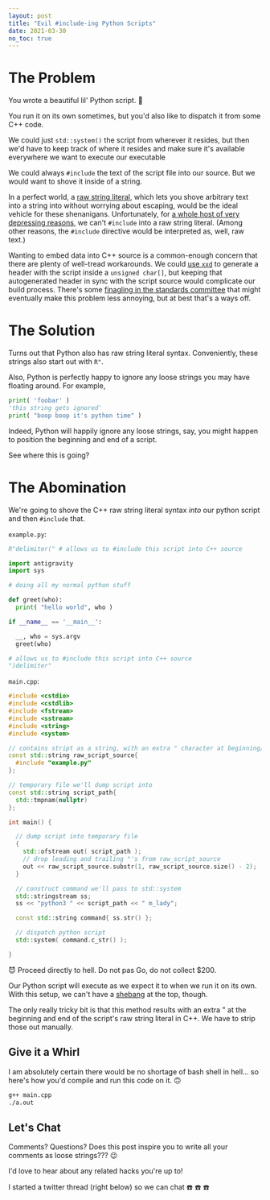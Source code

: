 ```yaml
---
layout: post
title: "Evil #include-ing Python Scripts"
date: 2021-03-30
no_toc: true
---
```


# The Problem

You wrote a beautiful lil' Python script.
:snake:

You run it on its own sometimes, but you'd also like to dispatch it from some C++ code.

We could just `std::system()` the script from wherever it resides, but then we'd have to keep track of where it resides and make sure it's available everywhere we want to execute our executable

We could always `#include` the text of the script file into our source.
But we would want to shove it inside of a string.

In a perfect world, a [raw string literal](https://en.cppreference.com/w/cpp/language/string_literal), which lets you shove arbitrary text into a string into without worrying about escaping, would be the ideal vehicle for these shenanigans.
Unfortunately, for [a whole host of very depressing reasons](https://stackoverflow.com/a/37623408), we can't `#include` into a raw string literal.
(Among other reasons, the `#include` directive would be interpreted as, well, raw text.)

Wanting to embed data into C++ source is a common-enough concern that there are plenty of well-tread workarounds.
We could [use `xxd`](https://stackoverflow.com/a/411000) to generate a header with the script inside a `unsigned char[]`, but keeping that autogenerated header in sync with the script source would complicate our build process.
There's some [finagling in the standards committee](http://www.open-std.org/jtc1/sc22/wg21/docs/papers/2018/p1040r0.html) that might eventually make this problem less annoying, but at best that's a ways off.

# The Solution

Turns out that Python also has raw string literal syntax.
Conveniently, these strings also start out with `R"`.

Also, Python is perfectly happy to ignore any loose strings you may have floating around.
For example,
```python
print( 'foobar' )
'this string gets ignored'
print( "boop boop it's python time" )
```

Indeed, Python will happily ignore any loose strings, say, you might happen to position the beginning and end of a script.

See where this is going?

# The Abomination

We're going to shove the C++ raw string literal syntax *into* our python script and then `#include` that.

`example.py`:
```python
R"delimiter(" # allows us to #include this script into C++ source

import antigravity
import sys

# doing all my normal python stuff

def greet(who):
  print( "hello world", who )

if __name__ == '__main__':

  __, who = sys.argv
  greet(who)

# allows us to #include this script into C++ source
")delimiter"
```

`main.cpp`:
```cpp
#include <cstdio>
#include <cstdlib>
#include <fstream>
#include <sstream>
#include <string>
#include <system>

// contains stript as a string, with an extra " character at beginning/end
const std::string raw_script_source{
  #include "example.py"
};

// temporary file we'll dump script into
const std::string script_path{
  std::tmpnam(nullptr)
};

int main() {

  // dump script into temporary file
  {
    std::ofstream out( script_path );
    // drop leading and trailing "'s from raw_script_source
    out << raw_script_source.substr(1, raw_script_source.size() - 2);
  }

  // construct command we'll pass to std::system
  std::stringstream ss;
  ss << "python3 " << script_path << " m_lady";

  const std::string command{ ss.str() };

  // dispatch python script
  std::system( command.c_str() );

}
```

:smiling_imp:
Proceed directly to hell.
Do not pas Go, do not collect $200.

Our Python script will execute as we expect it to when we run it on its own.
With this setup, we can't have a [shebang](https://en.wikipedia.org/wiki/Shebang_(Unix)) at the top, though.

The only really tricky bit is that this method results with an extra " at the beginning and end of the script's raw string literal in C++.
We have to strip those out manually.

## Give it a Whirl

I am absolutely certain there would be no shortage of bash shell in hell... so here's how you'd compile and run this code on it.
:upside_down_face:

```bash
g++ main.cpp
./a.out
```

## Let's Chat

Comments?
Questions?
Does this post inspire you to write all your comments as loose strings???
:wink:

I'd love to hear about any related hacks you're up to!

I started a twitter thread (right below) so we can chat :phone: :phone: :phone:
